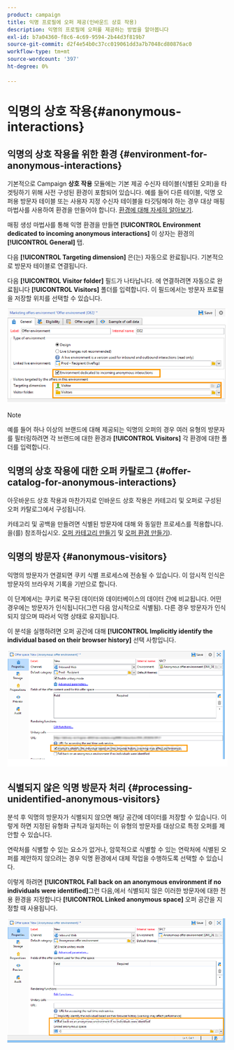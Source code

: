 ```yaml
---
product: campaign
title: 익명 프로필에 오퍼 제공(인바운드 상호 작용)
description: 익명의 프로필에 오퍼를 제공하는 방법을 알아봅니다
exl-id: b7a04360-f8c6-4c69-9594-2b44d3f819b7
source-git-commit: d2f4e54b0c37cc019061dd3a7b7048cd80876ac0
workflow-type: tm+mt
source-wordcount: '397'
ht-degree: 0%

---
```


# 익명의 상호 작용{#anonymous-interactions}

## 익명의 상호 작용을 위한 환경 {#environment-for-anonymous-interactions}

기본적으로 Campaign **상호 작용** 모듈에는 기본 제공 수신자 테이블(식별된 오퍼)을 타겟팅하기 위해 사전 구성된 환경이 포함되어 있습니다. 예를 들어 다른 테이블, 익명 오퍼용 방문자 테이블 또는 사용자 지정 수신자 테이블을 타깃팅해야 하는 경우 대상 매핑 마법사를 사용하여 환경을 만들어야 합니다. [환경에 대해 자세히 알아보기](interaction-env.md).

매핑 생성 마법사를 통해 익명 환경을 만들면 **[!UICONTROL Environment dedicated to incoming anonymous interactions]** 이 상자는 환경의 **[!UICONTROL General]** 탭.

다음 **[!UICONTROL Targeting dimension]** 은(는) 자동으로 완료됩니다. 기본적으로 방문자 테이블로 연결됩니다.

다음 **[!UICONTROL Visitor folder]** 필드가 나타납니다. 에 연결하려면 자동으로 완료됩니다 **[!UICONTROL Visitors]** 폴더를 입력합니다. 이 필드에서는 방문자 프로필을 저장할 위치를 선택할 수 있습니다.

![](assets/anonymous_environment_option.png)

>[!NOTE]
>
>예를 들어 하나 이상의 브랜드에 대해 제공되는 익명의 오퍼의 경우 여러 유형의 방문자를 필터링하려면 각 브랜드에 대한 환경과 **[!UICONTROL Visitors]** 각 환경에 대한 폴더를 입력합니다.

## 익명의 상호 작용에 대한 오퍼 카탈로그 {#offer-catalog-for-anonymous-interactions}

아웃바운드 상호 작용과 마찬가지로 인바운드 상호 작용은 카테고리 및 오퍼로 구성된 오퍼 카탈로그에서 구성됩니다.

카테고리 및 공백을 만들려면 식별된 방문자에 대해 와 동일한 프로세스를 적용합니다. 을(를) 참조하십시오. [오퍼 카테고리 만들기](interaction-offer-catalog.md#creating-offer-categories) 및 [오퍼 환경 만들기](interaction-env.md#creating-an-offer-environment)).

## 익명의 방문자 {#anonymous-visitors}

익명의 방문자가 연결되면 쿠키 식별 프로세스에 전송될 수 있습니다. 이 암시적 인식은 방문자의 브라우저 기록을 기반으로 합니다.

이 단계에서는 쿠키로 복구된 데이터와 데이터베이스의 데이터 간에 비교됩니다. 어떤 경우에는 방문자가 인식됩니다(그런 다음 암시적으로 식별됨). 다른 경우 방문자가 인식되지 않으며 따라서 익명 상태로 유지됩니다.

이 분석을 실행하려면 오퍼 공간에 대해 **[!UICONTROL Implicitly identify the individual based on their browser history]** 선택 사항입니다.

![](assets/identification_anonymous_visitors.png)

## 식별되지 않은 익명 방문자 처리 {#processing-unidentified-anonymous-visitors}

분석 후 익명의 방문자가 식별되지 않으면 해당 공간에 데이터를 저장할 수 있습니다. 이렇게 하면 지정된 유형화 규칙과 일치하는 이 유형의 방문자를 대상으로 특정 오퍼를 제안할 수 있습니다.

연락처를 식별할 수 있는 요소가 없거나, 암묵적으로 식별할 수 있는 연락처에 식별된 오퍼를 제안하지 않으려는 경우 익명 환경에서 대체 작업을 수행하도록 선택할 수 있습니다.

이렇게 하려면 **[!UICONTROL Fall back on an anonymous environment if no individuals were identified]**&#x200B;그런 다음,에서 식별되지 않은 이러한 방문자에 대한 전용 환경을 지정합니다 **[!UICONTROL Linked anonymous space]** 오퍼 공간을 지정할 때 사용됩니다.

![](assets/anonymous_to_anonymous_environment.png)
